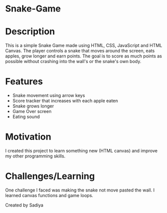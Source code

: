 # Snake-Game

# Description
This is a simple Snake Game made using HTML, CSS, JavaScript and HTML Canvas.
The player controls a snake that moves around the screen, eats apples, grow longer
and earn points. The goal is to score as much points as possible without crashing
into the wall's or the snake's own body.

# Features
- Snake movement using arrow keys
- Score tracker that increases with each apple eaten
- Snake grows longer
- Game Over screen
- Eating sound

# Motivation
I created this project to learn something new (HTML canvas) and improve my other programming skills.

# Challenges/Learning
One challenge I faced was making the snake not move pasted the wall.
I learned canvas functions and game loops.

Created by Sadiya
